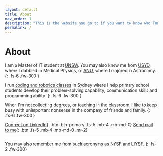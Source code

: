 ```yaml
---
layout: default
title: About
nav_order: 1
description: "This is the website you go to if you want to know who Tony Le is." 
permalink: /
---
```


# About

I am a Master of IT student at [UNSW](https://www.unsw.edu.au). You may also know me from [USYD](https://www.sydney.edu.au), where I dabbled in Medical Physics, or [ANU](https://www.anu.edu.au), where I majored in Astronomy.
{: .fs-6 .fw-300 }

I run [coding and robotics classes](https://jnrengineers.com.au) in Sydney where I help primary school students develop their problem-solving capability, communication skills and programming ability. 
{: .fs-6 .fw-300 }

When I'm not collecting degrees, or teaching in the classroom, I like to keep busy with unimportant nonsense in the company of friends and family.
{: .fs-6 .fw-300 }

[Connect on LinkedIn](https://www.linkedin.com/in/tonyfle/){: .btn .btn-primary .fs-5 .mb-4 .mb-md-0}
[Send mail to me](mailto:mailto@tonyle.com){: .btn .fs-5 .mb-4 .mb-md-0 .mr-2}

---

You may also remember me from such acronyms as [NYSF](https://www.nysf.edu.au) and [LIYSF](https://www.liysf.org.uk).
{: .fs-2 .fw-300}
